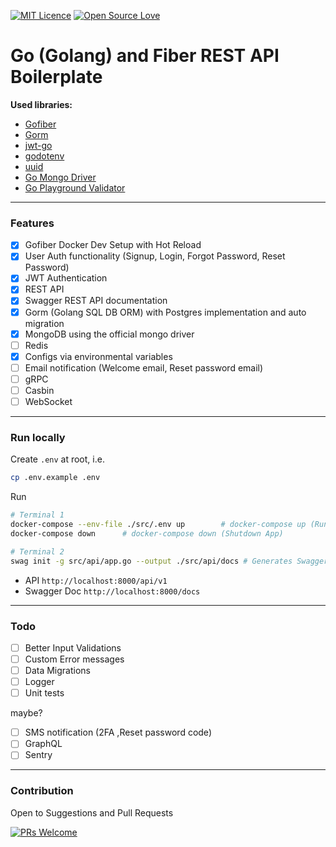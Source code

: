 [![MIT Licence](https://badges.frapsoft.com/os/mit/mit.png?v=103)](https://opensource.org/licenses/mit-license.php)
[![Open Source Love](https://badges.frapsoft.com/os/v1/open-source.svg?v=103)](https://github.com/ellerbrock/open-source-badges/)

# Go (Golang) and Fiber REST API Boilerplate

**Used libraries:**

- [Gofiber](https://gofiber.io/)
- [Gorm](https://gorm.io/)
- [jwt-go](https://pkg.go.dev/gopkg.in/dgrijalva/jwt-go.v3?tab=doc)
- [godotenv](https://pkg.go.dev/github.com/joho/godotenv?tab=doc)
- [uuid](github.com/google/uuid)
- [Go Mongo Driver](go.mongodb.org/mongo-driver)
- [Go Playground Validator](github.com/go-playground/validator/v10)

---

### Features

- [x] Gofiber Docker Dev Setup with Hot Reload
- [x] User Auth functionality (Signup, Login, Forgot Password, Reset Password)
- [x] JWT Authentication
- [x] REST API
- [x] Swagger REST API documentation
- [x] Gorm (Golang SQL DB ORM) with Postgres implementation and auto migration
- [x] MongoDB using the official mongo driver
- [ ] Redis
- [x] Configs via environmental variables
- [ ] Email notification (Welcome email, Reset password email)
- [ ] gRPC
- [ ] Casbin
- [ ] WebSocket

---

### Run locally

Create `.env` at root, i.e.

```sh
cp .env.example .env
```

Run

```sh
# Terminal 1
docker-compose --env-file ./src/.env up        # docker-compose up (Run App With AutoReload)
docker-compose down      # docker-compose down (Shutdown App)

# Terminal 2
swag init -g src/api/app.go --output ./src/api/docs # Generates Swagger
```

- API `http://localhost:8000/api/v1`
- Swagger Doc `http://localhost:8000/docs`

---

### Todo

- [ ] Better Input Validations
- [ ] Custom Error messages
- [ ] Data Migrations
- [ ] Logger
- [ ] Unit tests

maybe?

- [ ] SMS notification (2FA ,Reset password code)
- [ ] GraphQL
- [ ] Sentry

---

### Contribution

Open to Suggestions and Pull Requests

[![PRs Welcome](https://img.shields.io/badge/PRs-welcome-brightgreen.svg?style=flat-square)](http://makeapullrequest.com)
